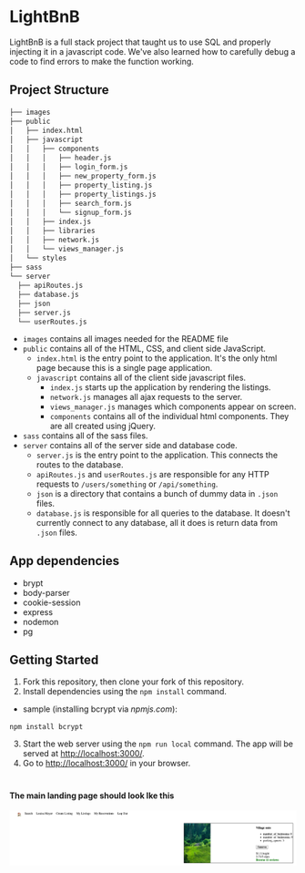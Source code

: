 # LightBnB

LightBnB is a full stack project that taught us to use SQL and properly injecting it in a javascript code. We've also learned how to carefully debug a code to find errors to make the function working.


## Project Structure

```
├── images
├── public
│   ├── index.html
│   ├── javascript
│   │   ├── components 
│   │   │   ├── header.js
│   │   │   ├── login_form.js
│   │   │   ├── new_property_form.js
│   │   │   ├── property_listing.js
│   │   │   ├── property_listings.js
│   │   │   ├── search_form.js
│   │   │   └── signup_form.js
│   │   ├── index.js
│   │   ├── libraries
│   │   ├── network.js
│   │   └── views_manager.js
│   └── styles
├── sass
└── server
  ├── apiRoutes.js
  ├── database.js
  ├── json
  ├── server.js
  └── userRoutes.js
```

* `images` contains all images needed for the README file
* `public` contains all of the HTML, CSS, and client side JavaScript. 
  * `index.html` is the entry point to the application. It's the only html page because this is a single page application.
  * `javascript` contains all of the client side javascript files.
    * `index.js` starts up the application by rendering the listings.
    * `network.js` manages all ajax requests to the server.
    * `views_manager.js` manages which components appear on screen.
    * `components` contains all of the individual html components. They are all created using jQuery.
* `sass` contains all of the sass files. 
* `server` contains all of the server side and database code.
  * `server.js` is the entry point to the application. This connects the routes to the database.
  * `apiRoutes.js` and `userRoutes.js` are responsible for any HTTP requests to `/users/something` or `/api/something`. 
  * `json` is a directory that contains a bunch of dummy data in `.json` files.
  * `database.js` is responsible for all queries to the database. It doesn't currently connect to any database, all it does is return data from `.json` files.

## App dependencies
* brypt
* body-parser
* cookie-session
* express
* nodemon
* pg 


## Getting Started

1. Fork this repository, then clone your fork of this repository.
2. Install dependencies using the `npm install` command.

- sample (installing bcrypt via *npmjs.com*):
``` 
npm install bcrypt 
```

3. Start the web server using the `npm run local` command. The app will be served at <http://localhost:3000/>.
4. Go to <http://localhost:3000/> in your browser.


#
#### The main landing page should look lke this

!["LightBnB Landing Page"](images/LightbnbMain.png)
